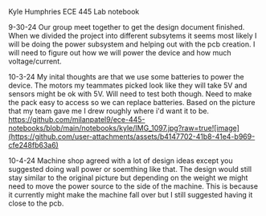 Kyle Humphries ECE 445 Lab notebook

9-30-24
Our group meet together to get the design document finished. When we divided the project into different subsytems it seems most likely I will be doing the power subsystem and helping out with the pcb creation. I will need to figure out how we will power the device and how much voltage/current.

10-3-24
My inital thoughts are that we use some batteries to power the device. The motors my teammates picked look like they will take 5V and sensors might be ok with 5V. Will need to test both though. Need to make the pack easy to access so we can replace batteries. Based on the picture that my team gave me I drew roughly where i'd want it to be.
https://github.com/milanpatel9/ece-445-notebooks/blob/main/notebooks/kyle/IMG_1097.jpg?raw=true![image](https://github.com/user-attachments/assets/b4147702-41b8-41e4-b969-cfe248fb63a6)

10-4-24
Machine shop agreed with a lot of design ideas except you suggested doing wall power or soemthing like that. The design would still stay similar to the original picture but depending on the weight we might need to move the power source to the side of the machine. This is because it currently might make the machine fall over but I still suggested having it close to the pcb.


